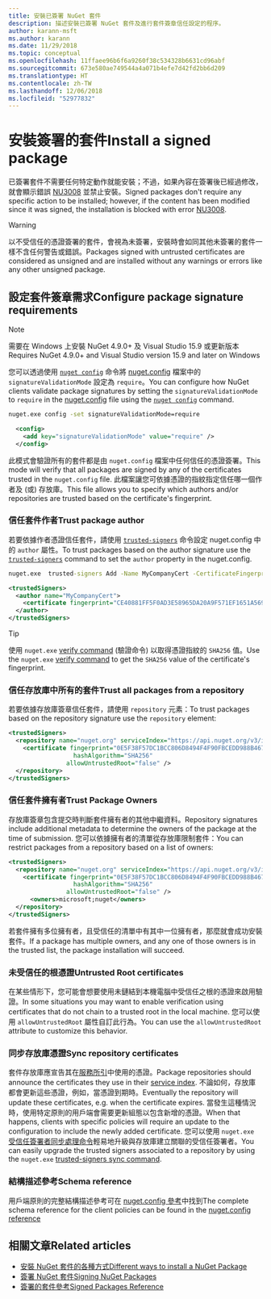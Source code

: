 ```yaml
---
title: 安裝已簽署 NuGet 套件
description: 描述安裝已簽署 NuGet 套件及進行套件簽章信任設定的程序。
author: karann-msft
ms.author: karann
ms.date: 11/29/2018
ms.topic: conceptual
ms.openlocfilehash: 11ffaee96b6f6a9260f38c534328b6631cd96abf
ms.sourcegitcommit: 673e580ae749544a4a071b4efe7d42fd2bb6d209
ms.translationtype: HT
ms.contentlocale: zh-TW
ms.lasthandoff: 12/06/2018
ms.locfileid: "52977832"
---
```

# <a name="install-a-signed-package"></a><span data-ttu-id="9395f-103">安裝簽署的套件</span><span class="sxs-lookup"><span data-stu-id="9395f-103">Install a signed package</span></span>

<span data-ttu-id="9395f-104">已簽署套件不需要任何特定動作就能安裝；不過，如果內容在簽署後已經過修改，就會顯示錯誤 [NU3008](../reference/errors-and-warnings/NU3008.md) 並禁止安裝。</span><span class="sxs-lookup"><span data-stu-id="9395f-104">Signed packages don't require any specific action to be installed; however, if the content has been modified since it was signed, the installation is blocked with error [NU3008](../reference/errors-and-warnings/NU3008.md).</span></span>

> [!Warning]
> <span data-ttu-id="9395f-105">以不受信任的憑證簽署的套件，會視為未簽署，安裝時會如同其他未簽署的套件一樣不含任何警告或錯誤。</span><span class="sxs-lookup"><span data-stu-id="9395f-105">Packages signed with untrusted certificates are considered as unsigned and are installed without any warnings or errors like any other unsigned package.</span></span>

## <a name="configure-package-signature-requirements"></a><span data-ttu-id="9395f-106">設定套件簽章需求</span><span class="sxs-lookup"><span data-stu-id="9395f-106">Configure package signature requirements</span></span>

> [!Note]
> <span data-ttu-id="9395f-107">需要在 Windows 上安裝 NuGet 4.9.0+ 及 Visual Studio 15.9 或更新版本</span><span class="sxs-lookup"><span data-stu-id="9395f-107">Requires NuGet 4.9.0+ and Visual Studio version 15.9 and later on Windows</span></span>

<span data-ttu-id="9395f-108">您可以透過使用 [`nuget config`](../tools/cli-ref-config) 命令將 [nuget.config](../reference/nuget-config-file) 檔案中的 `signatureValidationMode` 設定為 `require`。</span><span class="sxs-lookup"><span data-stu-id="9395f-108">You can configure how NuGet clients validate package signatures by setting the `signatureValidationMode` to `require` in the [nuget.config](../reference/nuget-config-file) file using the [`nuget config`](../tools/cli-ref-config) command.</span></span>

```cmd
nuget.exe config -set signatureValidationMode=require
```

```xml
  <config>
    <add key="signatureValidationMode" value="require" />
  </config>
```

<span data-ttu-id="9395f-109">此模式會驗證所有的套件都是由 `nuget.config` 檔案中任何信任的憑證簽署。</span><span class="sxs-lookup"><span data-stu-id="9395f-109">This mode will verify that all packages are signed by any of the certificates trusted in the `nuget.config` file.</span></span> <span data-ttu-id="9395f-110">此檔案讓您可依據憑證的指紋指定信任哪一個作者及 (或) 存放庫。</span><span class="sxs-lookup"><span data-stu-id="9395f-110">This file allows you to specify which authors and/or repositories are trusted based on the certificate's fingerprint.</span></span>

### <a name="trust-package-author"></a><span data-ttu-id="9395f-111">信任套件作者</span><span class="sxs-lookup"><span data-stu-id="9395f-111">Trust package author</span></span>

<span data-ttu-id="9395f-112">若要依據作者憑證信任套件，請使用 [`trusted-signers`](..tools/cli-ref-trusted-signers) 命令設定 nuget.config 中的 `author` 屬性。</span><span class="sxs-lookup"><span data-stu-id="9395f-112">To trust packages based on the author signature use the [`trusted-signers`](..tools/cli-ref-trusted-signers) command to set the `author` property in the nuget.config.</span></span>

```cmd
nuget.exe  trusted-signers Add -Name MyCompanyCert -CertificateFingerprint CE40881FF5F0AD3E58965DA20A9F571EF1651A56933748E1BF1C99E537C4E039 -FingerprintAlgorithm SHA256
```

```xml
<trustedSigners>
  <author name="MyCompanyCert">
    <certificate fingerprint="CE40881FF5F0AD3E58965DA20A9F571EF1651A56933748E1BF1C99E537C4E039" hashAlgorithm="SHA256" allowUntrustedRoot="false" />
  </author>
</trustedSigners>
```

>[!TIP]
><span data-ttu-id="9395f-113">使用 `nuget.exe` [verify command](https://docs.microsoft.com/en-us/nuget/tools/cli-ref-verify) (驗證命令) 以取得憑證指紋的 `SHA256` 值。</span><span class="sxs-lookup"><span data-stu-id="9395f-113">Use the `nuget.exe` [verify command](https://docs.microsoft.com/en-us/nuget/tools/cli-ref-verify) to get the `SHA256` value of the certificate's fingerprint.</span></span>


### <a name="trust-all-packages-from-a-repository"></a><span data-ttu-id="9395f-114">信任存放庫中所有的套件</span><span class="sxs-lookup"><span data-stu-id="9395f-114">Trust all packages from a repository</span></span>

<span data-ttu-id="9395f-115">若要依據存放庫簽章信任套件，請使用 `repository` 元素：</span><span class="sxs-lookup"><span data-stu-id="9395f-115">To trust packages based on the repository signature use the `repository` element:</span></span>

```xml
<trustedSigners>  
  <repository name="nuget.org" serviceIndex="https://api.nuget.org/v3/index.json">
    <certificate fingerprint="0E5F38F57DC1BCC806D8494F4F90FBCEDD988B4676070...." 
                  hashAlgorithm="SHA256" 
                allowUntrustedRoot="false" />
  </repository>
</trustedSigners>
```

### <a name="trust-package-owners"></a><span data-ttu-id="9395f-116">信任套件擁有者</span><span class="sxs-lookup"><span data-stu-id="9395f-116">Trust Package Owners</span></span>

<span data-ttu-id="9395f-117">存放庫簽章包含提交時判斷套件擁有者的其他中繼資料。</span><span class="sxs-lookup"><span data-stu-id="9395f-117">Repository signatures include additional metadata to determine the owners of the package at the time of submission.</span></span> <span data-ttu-id="9395f-118">您可以依據擁有者的清單從存放庫限制套件：</span><span class="sxs-lookup"><span data-stu-id="9395f-118">You can restrict packages from a repository based on a list of owners:</span></span>

```xml
<trustedSigners>  
  <repository name="nuget.org" serviceIndex="https://api.nuget.org/v3/index.json">
    <certificate fingerprint="0E5F38F57DC1BCC806D8494F4F90FBCEDD988B4676070...." 
                  hashAlgorithm="SHA256" 
                allowUntrustedRoot="false" />
      <owners>microsoft;nuget</owners>
  </repository>
</trustedSigners>
```

<span data-ttu-id="9395f-119">若套件擁有多位擁有者，且受信任的清單中有其中一位擁有者，那麼就會成功安裝套件。</span><span class="sxs-lookup"><span data-stu-id="9395f-119">If a package has multiple owners, and any one of those owners is in the trusted list, the package installation will succeed.</span></span>

### <a name="untrusted-root-certificates"></a><span data-ttu-id="9395f-120">未受信任的根憑證</span><span class="sxs-lookup"><span data-stu-id="9395f-120">Untrusted Root certificates</span></span>

<span data-ttu-id="9395f-121">在某些情形下，您可能會想要使用未鏈結到本機電腦中受信任之根的憑證來啟用驗證。</span><span class="sxs-lookup"><span data-stu-id="9395f-121">In some situations you may want to enable verification using certificates that do not chain to a trusted root in the local machine.</span></span> <span data-ttu-id="9395f-122">您可以使用 `allowUntrustedRoot` 屬性自訂此行為。</span><span class="sxs-lookup"><span data-stu-id="9395f-122">You can use the `allowUntrustedRoot` attribute to customize this behavior.</span></span>

### <a name="sync-repository-certificates"></a><span data-ttu-id="9395f-123">同步存放庫憑證</span><span class="sxs-lookup"><span data-stu-id="9395f-123">Sync repository certificates</span></span>

<span data-ttu-id="9395f-124">套件存放庫應宣告其在[服務所引](https://docs.microsoft.com/en-us/nuget/api/service-index)中使用的憑證。</span><span class="sxs-lookup"><span data-stu-id="9395f-124">Package repositories should announce the certificates they use in their [service index](https://docs.microsoft.com/en-us/nuget/api/service-index).</span></span> <span data-ttu-id="9395f-125">不論如何，存放庫都會更新這些憑證，例如，當憑證到期時。</span><span class="sxs-lookup"><span data-stu-id="9395f-125">Eventually the repository will update these certificates, e.g. when the certificate expires.</span></span> <span data-ttu-id="9395f-126">當發生這種情況時，使用特定原則的用戶端會需要更新組態以包含新增的憑證。</span><span class="sxs-lookup"><span data-stu-id="9395f-126">When that happens, clients with specific policies will require an update to the configuration to include the newly added certificate.</span></span> <span data-ttu-id="9395f-127">您可以使用 `nuget.exe` [受信任簽署者同步處理命令](/nuget/tools/cli-ref-trusted-signers.md#nuget-trusted-signers-sync--name-)輕易地升級與存放庫建立關聯的受信任簽署者。</span><span class="sxs-lookup"><span data-stu-id="9395f-127">You can easily upgrade the trusted signers associated to a repository by using the `nuget.exe` [trusted-signers sync command](/nuget/tools/cli-ref-trusted-signers.md#nuget-trusted-signers-sync--name-).</span></span>

### <a name="schema-reference"></a><span data-ttu-id="9395f-128">結構描述參考</span><span class="sxs-lookup"><span data-stu-id="9395f-128">Schema reference</span></span>

<span data-ttu-id="9395f-129">用戶端原則的完整結構描述參考可在 [nuget.config 參考](/nuget/reference/nuget-config-file#trustedsigners-section)中找到</span><span class="sxs-lookup"><span data-stu-id="9395f-129">The complete schema reference for the client policies can be found in the [nuget.config reference](/nuget/reference/nuget-config-file#trustedsigners-section)</span></span>

## <a name="related-articles"></a><span data-ttu-id="9395f-130">相關文章</span><span class="sxs-lookup"><span data-stu-id="9395f-130">Related articles</span></span>

- [<span data-ttu-id="9395f-131">安裝 NuGet 套件的各種方式</span><span class="sxs-lookup"><span data-stu-id="9395f-131">Different ways to install a NuGet Package</span></span>](ways-to-install-a-package.md)
- [<span data-ttu-id="9395f-132">簽署 NuGet 套件</span><span class="sxs-lookup"><span data-stu-id="9395f-132">Signing NuGet Packages</span></span>](../create-packages/Sign-a-Package.md)
- [<span data-ttu-id="9395f-133">簽署的套件參考</span><span class="sxs-lookup"><span data-stu-id="9395f-133">Signed Packages Reference</span></span>](../reference/Signed-Packages-Reference.md)
